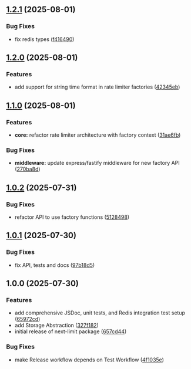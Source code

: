 ## [1.2.1](https://github.com/saoudi-h/next-limit/compare/v1.2.0...v1.2.1) (2025-08-01)

### Bug Fixes

* fix redis types ([f416490](https://github.com/saoudi-h/next-limit/commit/f416490a04def3b4fa337260ecf1c729b660c4a7))

## [1.2.0](https://github.com/saoudi-h/next-limit/compare/v1.1.0...v1.2.0) (2025-08-01)

### Features

- add support for string time format in rate limiter factories ([42345eb](https://github.com/saoudi-h/next-limit/commit/42345eb6e5365f830bd98968704850350369bd92))

## [1.1.0](https://github.com/saoudi-h/next-limit/compare/v1.0.2...v1.1.0) (2025-08-01)

### Features

- **core:** refactor rate limiter architecture with factory context ([31ae6fb](https://github.com/saoudi-h/next-limit/commit/31ae6fbf11d50cb2b4a1f18ae2cacd02fb795520))

### Bug Fixes

- **middleware:** update express/fastify middleware for new factory API ([270ba8d](https://github.com/saoudi-h/next-limit/commit/270ba8d87d7909981e202bbda2fa5fca6bf0c77c))

## [1.0.2](https://github.com/saoudi-h/next-limit/compare/v1.0.1...v1.0.2) (2025-07-31)

### Bug Fixes

- refactor API to use factory functions ([5128498](https://github.com/saoudi-h/next-limit/commit/512849887518729295e58fd56dd73d4a78fa7436))

## [1.0.1](https://github.com/saoudi-h/next-limit/compare/v1.0.0...v1.0.1) (2025-07-30)

### Bug Fixes

- fix API, tests and docs ([97b18d5](https://github.com/saoudi-h/next-limit/commit/97b18d5e62314a4dfdb040a885a4ea20ea6ae81b))

## 1.0.0 (2025-07-30)

### Features

- add comprehensive JSDoc, unit tests, and Redis integration test setup ([65972cd](https://github.com/saoudi-h/next-limit/commit/65972cd59b05dd00bbe25831e03f001f78991cf6))
- add Storage Abstraction ([327f182](https://github.com/saoudi-h/next-limit/commit/327f182fdbbc13c912f812a84e0211e52847c0a1))
- initial release of next-limit package ([657cd44](https://github.com/saoudi-h/next-limit/commit/657cd4412856737cdc75b96e50f263c52d81c8f9))

### Bug Fixes

- make Release workflow depends on Test Workflow ([4f1035e](https://github.com/saoudi-h/next-limit/commit/4f1035ea5889da22be57d9c225662fb0b1e46a85))
